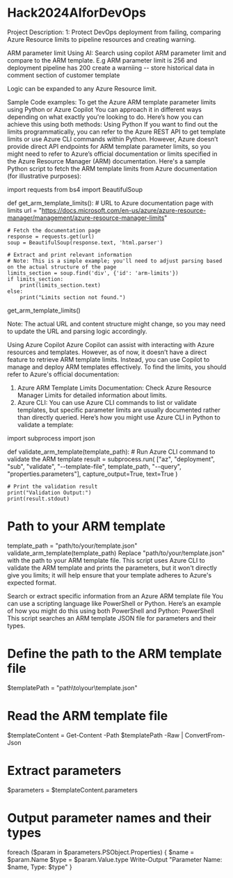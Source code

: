 # Hack2024AIforDevOps

Project Description:
1: Protect DevOps deployment from failing, comparing Azure Resource limits to pipeline resources and creating warning.

ARM parameter limit Using AI: Search using copilot ARM parameter limit and compare to the ARM template. E.g ARM parameter limit is 256 and deployment pipeline has 200 create a warniing -- store historical data in comment section of customer template

Logic can be expanded to any Azure Resource limit.














Sample Code examples:
To get the Azure ARM template parameter limits using Python or Azure Copilot
 You can approach it in different ways depending on what exactly you're looking to do. Here’s how you can achieve this using both methods:
Using Python
If you want to find out the limits programmatically, you can refer to the Azure REST API to get template limits or use Azure CLI commands within Python. However, Azure doesn’t provide direct API endpoints for ARM template parameter limits, so you might need to refer to Azure’s official documentation or limits specified in the Azure Resource Manager (ARM) documentation.
Here's a sample Python script to fetch the ARM template limits from Azure documentation (for illustrative purposes):

import requests
from bs4 import BeautifulSoup

def get_arm_template_limits():
    # URL to Azure documentation page with limits
    url = "https://docs.microsoft.com/en-us/azure/azure-resource-manager/management/azure-resource-manager-limits"

    # Fetch the documentation page
    response = requests.get(url)
    soup = BeautifulSoup(response.text, 'html.parser')

    # Extract and print relevant information
    # Note: This is a simple example; you'll need to adjust parsing based on the actual structure of the page
    limits_section = soup.find('div', {'id': 'arm-limits'})
    if limits_section:
        print(limits_section.text)
    else:
        print("Limits section not found.")

get_arm_template_limits()

Note: The actual URL and content structure might change, so you may need to update the URL and parsing logic accordingly.
























Using Azure Copilot
Azure Copilot can assist with interacting with Azure resources and templates. However, as of now, it doesn’t have a direct feature to retrieve ARM template limits. Instead, you can use Copilot to manage and deploy ARM templates effectively.
To find the limits, you should refer to Azure's official documentation:
1.	Azure ARM Template Limits Documentation: Check Azure Resource Manager Limits for detailed information about limits.
2.	Azure CLI: You can use Azure CLI commands to list or validate templates, but specific parameter limits are usually documented rather than directly queried.
Here’s how you might use Azure CLI in Python to validate a template:

import subprocess
import json

def validate_arm_template(template_path):
    # Run Azure CLI command to validate the ARM template
    result = subprocess.run(
        ["az", "deployment", "sub", "validate", "--template-file", template_path, "--query", "properties.parameters"],
        capture_output=True,
        text=True
    )
    
    # Print the validation result
    print("Validation Output:")
    print(result.stdout)

# Path to your ARM template
template_path = "path/to/your/template.json"
validate_arm_template(template_path)
Replace "path/to/your/template.json" with the path to your ARM template file. This script uses Azure CLI to validate the ARM template and prints the parameters, but it won't directly give you limits; it will help ensure that your template adheres to Azure's expected format.


























Search or extract specific information from an Azure ARM template file
You can use a scripting language like PowerShell or Python. Here’s an example of how you might do this using both PowerShell and Python:
PowerShell
This script searches an ARM template JSON file for parameters and their types.
# Define the path to the ARM template file
$templatePath = "path\to\your\template.json"

# Read the ARM template file
$templateContent = Get-Content -Path $templatePath -Raw | ConvertFrom-Json

# Extract parameters
$parameters = $templateContent.parameters

# Output parameter names and their types
foreach ($param in $parameters.PSObject.Properties) {
    $name = $param.Name
    $type = $param.Value.type
    Write-Output "Parameter Name: $name, Type: $type"
}



